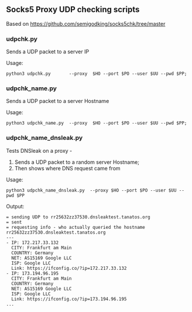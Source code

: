 
## Socks5 Proxy UDP checking scripts

Based on https://github.com/semigodking/socks5chk/tree/master

### udpchk.py

Sends a UDP packet to a server IP 

Usage:

```
python3 udpchk.py       --proxy  $HO --port $PO --user $UU --pwd $PP;
```
### udpchk_name.py

Sends a UDP packet to a server Hostname

Usage: 

```
python3 udpchk_name.py  --proxy  $HO --port $PO --user $UU --pwd $PP;
```

### udpchk_name_dnsleak.py

Tests DNSleak on a proxy - 

1. Sends a UDP packet to a random server Hostname; 
2. Then shows where DNS request came from


Usage: 

```
python3 udpchk_name_dnsleak.py  --proxy $HO --port $PO --user $UU --pwd $PP
```

Output:

```
= sending UDP to rr25632zz37530.dnsleaktest.tanatos.org
= sent
= requesting info - who actually queried the hostname rr25632zz37530.dnsleaktest.tanatos.org
---
- IP: 172.217.33.132
  CITY: Frankfurt am Main
  COUNTRY: Germany
  NET: AS15169 Google LLC
  ISP: Google LLC
  Link: https://ifconfig.co/?ip=172.217.33.132
- IP: 173.194.96.195
  CITY: Frankfurt am Main
  COUNTRY: Germany
  NET: AS15169 Google LLC
  ISP: Google LLC
  Link: https://ifconfig.co/?ip=173.194.96.195
...
```

